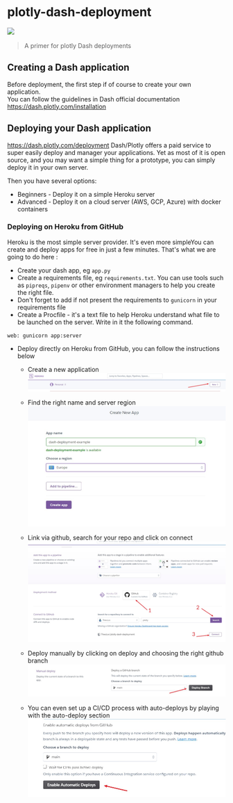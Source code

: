 # plotly-dash-deployment
![](https://dash-gallery.plotly.host/Manager/apps_data/dash-oil-and-gas/thumbnail_0a718df0-9ce7-11e9-8982-0242ac11004a.png)
> A primer for plotly Dash deployments

## Creating a Dash application
Before deployment, the first step if of course to create your own application. <br>
You can follow the guidelines in Dash official documentation https://dash.plotly.com/installation

## Deploying your Dash application
https://dash.plotly.com/deployment
Dash/Plotly offers a paid service to super easily deploy and manager your applications. Yet as most of it is open source, and you may want a simple thing for a prototype, you can simply deploy it in your own server.

Then you have several options: 
- Beginners - Deploy it on a simple Heroku server
- Advanced - Deploy it on a cloud server (AWS, GCP, Azure) with docker containers

### Deploying on Heroku from GitHub
Heroku is the most simple server provider. It's even more simpleYou can create and deploy apps for free in just a few minutes. That's what we are going to do here : 

- Create your dash app, eg ``app.py``
- Create a requirements file, eg ``requirements.txt``. You can use tools such as ``pipreqs``, ``pipenv`` or other environment managers to help you create the right file. 
- Don't forget to add if not present the requirements to ``gunicorn`` in your requirements file
- Create a Procfile - it's a text file to help Heroku understand what file to be launched on the server. Write in it the following command. 
```
web: gunicorn app:server
```
- Deploy directly on Heroku from GitHub, you can follow the instructions below

  - Create a new application
![](img/deploy1.jpg)
  - Find the right name and server region
![](img/deploy2.jpg)
  - Link via github, search for your repo and click on connect
![](img/deploy3.jpg)
  - Deploy manually by clicking on deploy and choosing the right github branch
![](img/deploy4.jpg)

  - You can even set up a CI/CD process with auto-deploys by playing with the auto-deploy section
![](img/deploy5.jpg)


